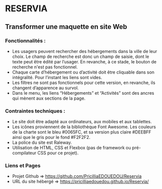 # RESERVIA
## Transformer une maquette en site Web

### Fonctionnalités :
- Les usagers peuvent rechercher des hébergements dans la ville de leur choix. Le champ de recherche est donc un champ de saisie, dont le texte peut être édité par l’usager. En revanche, à ce stade, le bouton de recherche n'est pas fonctionnel.
- Chaque carte d’hébergement ou d’activité doit être cliquable dans son intégralité. Pour l’instant les liens sont vides.
- Les filtres ne sont pas fonctionnels pour cette version, en revanche, ils changent d’apparence au survol.
- Dans le menu, les liens “Hébergements” et “Activités” sont des ancres qui mènent aux sections de la page.

### Contraintes techniques :
- Le site doit être adapté aux ordinateurs, aux mobiles et aux tablettes. 
- Les icônes proviennent de la bibliothèque Font Awesome. Les couleurs de la charte sont le bleu #0065FC, et sa version plus claire #DEEBFF ainsi que le gris pour le fond #F2F2F2.
- La police du site est Raleway.
- Utilisation de HTML, CSS et Flexbox (pas de framework ou pré-compilateur CSS pour ce projet).

### Liens et Pages

- Projet Github => https://github.com/PricilliaEDOUEDOU/Reservia
- URL du site hébergé => https://pricilliaedouedou.github.io/Reservia/
